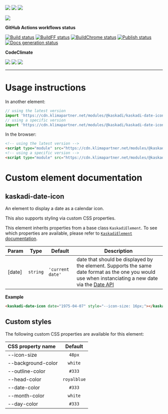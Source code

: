 ![](https://img.shields.io/github/package-json/v/kaskadi/kaskadi-date-icon)
![](https://img.shields.io/badge/code--style-standard-blue)
![](https://img.shields.io/github/license/kaskadi/kaskadi-date-icon?color=blue)

[![](https://img.shields.io/badge/live-example-orange)](https://cdn.klimapartner.net/modules/%40kaskadi/kaskadi-date-icon/example/index.html)

**GitHub Actions workflows status**

[![Build status](https://img.shields.io/github/workflow/status/kaskadi/kaskadi-date-icon/build?label=build&logo=mocha)](https://github.com/kaskadi/kaskadi-date-icon/actions?query=workflow%3Abuild)
[![BuildFF status](https://img.shields.io/github/workflow/status/kaskadi/kaskadi-date-icon/build-on-firefox?label=firefox&logo=firefox-browser)](https://github.com/kaskadi/kaskadi-date-icon/actions?query=workflow%3Abuild-on-firefox)
[![BuildChrome status](https://img.shields.io/github/workflow/status/kaskadi/kaskadi-date-icon/build-on-chrome?label=chrome&logo=google-chrome&logoColor=white)](https://github.com/kaskadi/kaskadi-date-icon/actions?query=workflow%3Abuild-on-chrome)
[![Publish status](https://img.shields.io/github/workflow/status/kaskadi/kaskadi-date-icon/publish?label=publish&logo=Amazon%20AWS)](https://github.com/kaskadi/kaskadi-date-icon/actions?query=workflow%3Apublish)
[![Docs generation status](https://img.shields.io/github/workflow/status/kaskadi/kaskadi-date-icon/generate-docs?label=docs&logo=read-the-docs)](https://github.com/kaskadi/kaskadi-date-icon/actions?query=workflow%3Agenerate-docs)

**CodeClimate**

[![](https://img.shields.io/codeclimate/maintainability/kaskadi/kaskadi-date-icon?label=maintainability&logo=Code%20Climate)](https://codeclimate.com/github/kaskadi/kaskadi-date-icon)
[![](https://img.shields.io/codeclimate/tech-debt/kaskadi/kaskadi-date-icon?label=technical%20debt&logo=Code%20Climate)](https://codeclimate.com/github/kaskadi/kaskadi-date-icon)
[![](https://img.shields.io/codeclimate/coverage/kaskadi/kaskadi-date-icon?label=test%20coverage&logo=Code%20Climate)](https://codeclimate.com/github/kaskadi/kaskadi-date-icon)

<!-- You can add badges inside of this section if you'd like -->

****

<!-- automatically generated documentation will be placed in here -->
# Usage instructions

In another element:
```js
// using the latest version
import 'https://cdn.klimapartner.net/modules/@kaskadi/kaskadi-date-icon/kaskadi-date-icon.js'
// using a specific version
import 'https://cdn.klimapartner.net/modules/@kaskadi/kaskadi-date-icon/release/v1.0.0/kaskadi-date-icon.js'
```

In the browser:
```html
<!-- using the latest version -->
<script type="module" src="https://cdn.klimapartner.net/modules/@kaskadi/kaskadi-date-icon/kaskadi-date-icon.js"></script>
<!-- using a specific version -->
<script type="module" src="https://cdn.klimapartner.net/modules/@kaskadi/kaskadi-date-icon/release/v1.0.0/kaskadi-date-icon.js"></script>
```

# Custom element documentation

## kaskadi-date-icon

An element to display a date as a calendar icon.

This also supports styling via custom CSS properties.

This element inherits properties from a base class `KaskadiElement`. To see which properties are available, please refer to [`KaskadiElement` documentation].


| Param | Type | Default | Description |
| --- | --- | --- | --- |
| \[date\] | `string` | `'current date'` | date that should be displayed by the element. Supports the same date format as the one you would use when instanciating a new date via the [Date API] |

**Example**  
```html
<kaskadi-date-icon date="1975-04-07" style="--icon-size: 16px;"></kaskadi-date-icon>
```
<!-- LINKS -->

[`KaskadiElement` documentation]:https://github.com/kaskadi/kaskadi-element
[Date API]:https://developer.mozilla.org/en-US/docs/Web/JavaScript/Reference/Global_Objects/Date/Date

## Custom styles

The following custom CSS properties are available for this element:

| CSS property name  |   Default   |
| :----------------- | :---------: |
| --icon-size        |    `48px`   |
| --background-color |   `white`   |
| --outline-color    |    `#333`   |
| --head-color       | `royalblue` |
| --date-color       |    `#333`   |
| --month-color      |   `white`   |
| --day-color        |    `#333`   |
<!-- automatically generated documentation will be placed in here -->

<!-- You can customize this template as you'd like! -->
